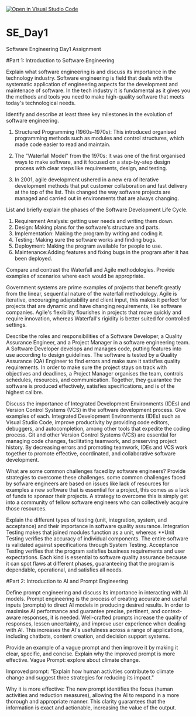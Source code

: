 [![Open in Visual Studio Code](https://classroom.github.com/assets/open-in-vscode-2e0aaae1b6195c2367325f4f02e2d04e9abb55f0b24a779b69b11b9e10269abc.svg)](https://classroom.github.com/online_ide?assignment_repo_id=15565893&assignment_repo_type=AssignmentRepo)
# SE_Day1
Software Engineering Day1 Assignment

#Part 1: Introduction to Software Engineering

Explain what software engineering is and discuss its importance in the technology industry.
Software engineering is field that deals with the systematic application of engineering aspects for the development and maintenace of software. In the tech industry it is fundamental as it gives you the methods and tools you need to make high-quality software that meets today's technological needs.

Identify and describe at least three key milestones in the evolution of software engineering.
1. Structured Programming (1960s–1970s): This introduced organised programming methods such as modules and control structures, which made code easier to read and maintain.

2. The "Waterfall Model" from the 1970s: It was one of the first organised ways to make software, and it focused on a step-by-step design process with clear steps like requirements, design, and testing.

3. In 2001, agile development ushered in a new era of iterative development methods that put customer collaboration and fast delivery at the top of the list. This changed the way software projects are managed and carried out in environments that are always changing.


List and briefly explain the phases of the Software Development Life Cycle.


1. Requirement Analysis: getting user needs and writing them down.
2. Design: Making plans for the software's structure and parts.
3. Implementation: Making the program by writing and coding it.
4. Testing: Making sure the software works and finding bugs.
5. Deployment: Making the program available for people to use.
6. Maintenance:Adding features and fixing bugs in the program after it has been deployed.


Compare and contrast the Waterfall and Agile methodologies. Provide examples of scenarios where each would be appropriate.

Government systems are prime examples of projects that benefit greatly from the linear, sequential nature of the waterfall methodology. Agile is iterative, encouraging adaptability and client input, this makes it perfect for projects that are dynamic and have changing requirements, like software companies. Agile's flexibility flourishes in projects that move quickly and require innovation, whereas Waterfall's rigidity is better suited for controlled settings.

Describe the roles and responsibilities of a Software Developer, a Quality Assurance Engineer, and a Project Manager in a software engineering team.
A Software Developer develops and manages code, putting features into use according to design guidelines. The software is tested by a Quality Assurance (QA) Engineer to find errors and make sure it satisfies quality requirements. In order to make sure the project stays on track with objectives and deadlines, a Project Manager organises the team, controls schedules, resources, and communication. Together, they guarantee the software is produced effectively, satisfies specifications, and is of the highest calibre.


Discuss the importance of Integrated Development Environments (IDEs) and Version Control Systems (VCS) in the software development process. Give examples of each.
Integrated Development Environments (IDEs) such as Visual Studio Code, improve productivity by providing code editors, debuggers, and autocompletion, among other tools that expedite the coding process. Git and other Version Control Systems (VCS) are essential for managing code changes, facilitating teamwork, and preserving project history. By decreasing errors and promoting teamwork, IDEs and VCS work together to promote effective, coordinated, and collaborative software development.


What are some common challenges faced by software engineers? Provide strategies to overcome these challenges.
some common challenges faced by sofware engineers are based on issues like lack of resources for examples a new software that is essential for a project, this comes as a lack of funds to sponsor their projects. A strategy to overcome this is simply get into a community of fellow software engineers who can collectively acquire those resources.

Explain the different types of testing (unit, integration, system, and acceptance) and their importance in software quality assurance.
Integration Testing makes that joined modules function as a unit, whereas **Unit Testing verifies the accuracy of individual components. The entire software is validated against specifications through System Testing. Acceptance Testing verifies that the program satisfies business requirements and user expectations. Each kind is essential to software quality assurance because it can spot flaws at different phases, guaranteeing that the program is dependable, operational, and satisfies all needs.


#Part 2: Introduction to AI and Prompt Engineering


Define prompt engineering and discuss its importance in interacting with AI models.
Prompt engineering is the process of creating accurate and useful inputs (prompts) to direct AI models in producing desired results. In order to maximise AI performance and guarantee precise, pertinent, and context-aware responses, it is needed. Well-crafted prompts increase the quality of responses, lessen uncertainty, and improve user experience when dealing with AI. This increases the AI's usefulness across a range of applications, including chatbots, content creation, and decision support systems.


Provide an example of a vague prompt and then improve it by making it clear, specific, and concise. Explain why the improved prompt is more effective.
Vague Prompt: explore about climate change.

Improved prompt: "Explain how human activities contribute to climate change and suggest three strategies for reducing its impact."

Why it is more effective: The new prompt identifies the focus (human activities and reduction measures), allowing the AI to respond in a more thorough and appropriate manner. This clarity guarantees that the information is exact and actionable, increasing the value of the output.
